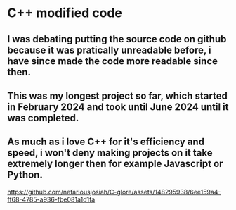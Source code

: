 # C++ modified code 

## I was debating putting the source code on github because it was pratically unreadable before, i have since made the code more readable since then.

## This was my longest project so far, which started in February 2024 and took until June 2024 until it was completed.

## As much as i love C++ for it's efficiency and speed, i won't deny making projects on it take extremely longer then for example Javascript or Python.



https://github.com/nefariousjosiah/C-glore/assets/148295938/6ee159a4-ff68-4785-a936-fbe081a1d1fa

